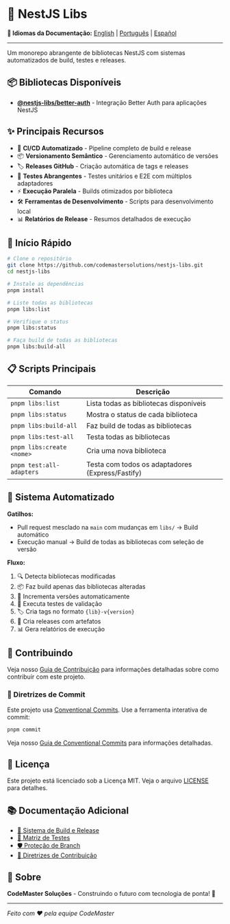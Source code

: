 # 🚀 NestJS Libs

**📖 Idiomas da Documentação:** [English](README.md) | [Português](README.pt-BR.md) | [Español](README.es.md)

---

Um monorepo abrangente de bibliotecas NestJS com sistemas automatizados de build, testes e releases.

## 📦 Bibliotecas Disponíveis

- **[@nestjs-libs/better-auth](./libs/better-auth)** - Integração Better Auth para aplicações NestJS

## ✨ Principais Recursos

- 🤖 **CI/CD Automatizado** - Pipeline completo de build e release
- 📦 **Versionamento Semântico** - Gerenciamento automático de versões
- 🏷️ **Releases GitHub** - Criação automática de tags e releases
- 🧪 **Testes Abrangentes** - Testes unitários e E2E com múltiplos adaptadores
- ⚡ **Execução Paralela** - Builds otimizados por biblioteca
- 🛠️ **Ferramentas de Desenvolvimento** - Scripts para desenvolvimento local
- 📊 **Relatórios de Release** - Resumos detalhados de execução

## 🚀 Início Rápido

```bash
# Clone o repositório
git clone https://github.com/codemastersolutions/nestjs-libs.git
cd nestjs-libs

# Instale as dependências
pnpm install

# Liste todas as bibliotecas
pnpm libs:list

# Verifique o status
pnpm libs:status

# Faça build de todas as bibliotecas
pnpm libs:build-all
```

## 📋 Scripts Principais

| Comando                   | Descrição                                        |
| ------------------------- | ------------------------------------------------ |
| `pnpm libs:list`          | Lista todas as bibliotecas disponíveis           |
| `pnpm libs:status`        | Mostra o status de cada biblioteca               |
| `pnpm libs:build-all`     | Faz build de todas as bibliotecas                |
| `pnpm libs:test-all`      | Testa todas as bibliotecas                       |
| `pnpm libs:create <nome>` | Cria uma nova biblioteca                         |
| `pnpm test:all-adapters`  | Testa com todos os adaptadores (Express/Fastify) |

## 🤖 Sistema Automatizado

**Gatilhos:**

- Pull request mesclado na `main` com mudanças em `libs/` → Build automático
- Execução manual → Build de todas as bibliotecas com seleção de versão

**Fluxo:**

1. 🔍 Detecta bibliotecas modificadas
2. 📦 Faz build apenas das bibliotecas alteradas
3. 🔢 Incrementa versões automaticamente
4. 🧪 Executa testes de validação
5. 🏷️ Cria tags no formato `{lib}-v{version}`
6. 🎉 Cria releases com artefatos
7. 📊 Gera relatórios de execução

## 🤝 Contribuindo

Veja nosso [Guia de Contribuição](./CONTRIBUTING.pt-BR.md) para informações detalhadas sobre como contribuir com este projeto.

### 📝 Diretrizes de Commit

Este projeto usa [Conventional Commits](https://www.conventionalcommits.org/). Use a ferramenta interativa de commit:

```bash
pnpm commit
```

Veja nosso [Guia de Conventional Commits](./.github/CONVENTIONAL_COMMITS.md) para informações detalhadas.

## 📄 Licença

Este projeto está licenciado sob a Licença MIT. Veja o arquivo [LICENSE](LICENSE) para detalhes.

## 📚 Documentação Adicional

- [🚀 Sistema de Build e Release](./.github/BUILD_AND_RELEASE.md)
- [🧪 Matriz de Testes](./.github/TEST_MATRIX.md)
- [🛡️ Proteção de Branch](./.github/branch-protection.md)
- [🤝 Diretrizes de Contribuição](./CONTRIBUTING.pt-BR.md)

## 🏢 Sobre

**CodeMaster Soluções** - Construindo o futuro com tecnologia de ponta! 🚀

---

_Feito com ❤️ pela equipe CodeMaster_
